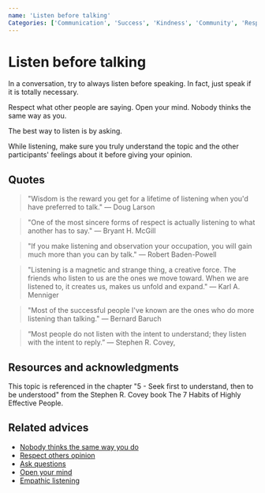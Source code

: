 ```yaml
---
name: 'Listen before talking'
Categories: ['Communication', 'Success', 'Kindness', 'Community', 'Respect', 'Listening', 'Asking']
---
```

# Listen before talking

In a conversation, try to always listen before speaking. In fact, just speak if it is totally necessary.

Respect what other people are saying. Open your mind. Nobody thinks the same way as you.

The best way to listen is by asking.

While listening, make sure you truly understand the topic and the other participants' feelings about it before giving your opinion.

## Quotes

> "Wisdom is the reward you get for a lifetime of listening when you'd have preferred to talk." ― Doug Larson

> "One of the most sincere forms of respect is actually listening to what another has to say." ― Bryant H. McGill

> "If you make listening and observation your occupation, you will gain much more than you can by talk." ― Robert Baden-Powell

> "Listening is a magnetic and strange thing, a creative force. The friends who listen to us are the ones we move toward. When we are listened to, it creates us, makes us unfold and expand." ― Karl A. Menniger

> "Most of the successful people I've known are the ones who do more listening than talking." ― Bernard Baruch

> “Most people do not listen with the intent to understand; they listen with the intent to reply.” ― Stephen R. Covey,

## Resources and acknowledgments

This topic is referenced in the chapter "5 - Seek first to understand, then to be understood" from the Stephen R. Covey book The 7 Habits of Highly Effective People.

## Related advices

- [Nobody thinks the same way you do](Nobody%20thinks%20the%20same%20way%20you%20do/index.md)
- [Respect others opinion](Respect%20others%20opinion/index.md)
- [Ask questions](Ask%20questions/index.md)
- [Open your mind](Open%20your%20mind/index.md)
- [Empathic listening](Empathic%20listening/index.md)